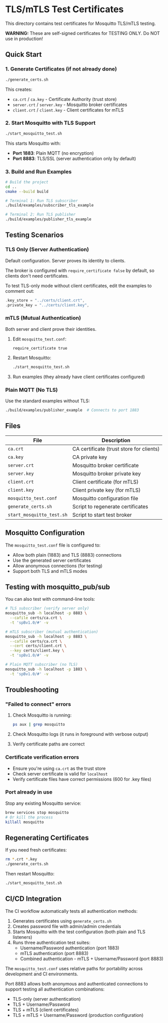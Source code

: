 # TLS/mTLS Test Certificates

This directory contains test certificates for Mosquitto TLS/mTLS testing.

**WARNING:** These are self-signed certificates for TESTING ONLY. Do NOT use in production!

## Quick Start

### 1. Generate Certificates (if not already done)

```bash
./generate_certs.sh
```

This creates:

- `ca.crt` / `ca.key` - Certificate Authority (trust store)
- `server.crt` / `server.key` - Mosquitto broker certificates
- `client.crt` / `client.key` - Client certificates for mTLS

### 2. Start Mosquitto with TLS Support

```bash
./start_mosquitto_test.sh
```

This starts Mosquitto with:

- **Port 1883**: Plain MQTT (no encryption)
- **Port 8883**: TLS/SSL (server authentication only by default)

### 3. Build and Run Examples

```bash
# Build the project
cd ..
cmake --build build

# Terminal 1: Run TLS subscriber
./build/examples/subscriber_tls_example

# Terminal 2: Run TLS publisher
./build/examples/publisher_tls_example
```

## Testing Scenarios

### TLS Only (Server Authentication)

Default configuration. Server proves its identity to clients.

The broker is configured with `require_certificate false` by default, so clients don't need certificates.

To test TLS-only mode without client certificates, edit the examples to comment out:

```cpp
.key_store = "../certs/client.crt",
.private_key = "../certs/client.key",
```

### mTLS (Mutual Authentication)

Both server and client prove their identities.

1. Edit `mosquitto_test.conf`:

   ```text
   require_certificate true
   ```

2. Restart Mosquitto:

   ```bash
   ./start_mosquitto_test.sh
   ```

3. Run examples (they already have client certificates configured)

### Plain MQTT (No TLS)

Use the standard examples without TLS:

```bash
./build/examples/publisher_example  # Connects to port 1883
```

## Files

| File | Description |
|------|-------------|
| `ca.crt` | CA certificate (trust store for clients) |
| `ca.key` | CA private key |
| `server.crt` | Mosquitto broker certificate |
| `server.key` | Mosquitto broker private key |
| `client.crt` | Client certificate (for mTLS) |
| `client.key` | Client private key (for mTLS) |
| `mosquitto_test.conf` | Mosquitto configuration file |
| `generate_certs.sh` | Script to regenerate certificates |
| `start_mosquitto_test.sh` | Script to start test broker |

## Mosquitto Configuration

The `mosquitto_test.conf` file is configured to:

- Allow both plain (1883) and TLS (8883) connections
- Use the generated server certificates
- Allow anonymous connections (for testing)
- Support both TLS and mTLS modes

## Testing with mosquitto_pub/sub

You can also test with command-line tools:

```bash
# TLS subscriber (verify server only)
mosquitto_sub -h localhost -p 8883 \
  --cafile certs/ca.crt \
  -t 'spBv1.0/#' -v

# mTLS subscriber (mutual authentication)
mosquitto_sub -h localhost -p 8883 \
  --cafile certs/ca.crt \
  --cert certs/client.crt \
  --key certs/client.key \
  -t 'spBv1.0/#' -v

# Plain MQTT subscriber (no TLS)
mosquitto_sub -h localhost -p 1883 \
  -t 'spBv1.0/#' -v
```

## Troubleshooting

### "Failed to connect" errors

1. Check Mosquitto is running:

   ```bash
   ps aux | grep mosquitto
   ```

2. Check Mosquitto logs (it runs in foreground with verbose output)

3. Verify certificate paths are correct

### Certificate verification errors

- Ensure you're using `ca.crt` as the trust store
- Check server certificate is valid for `localhost`
- Verify certificate files have correct permissions (600 for .key files)

### Port already in use

Stop any existing Mosquitto service:

```bash
brew services stop mosquitto
# Or kill the process
killall mosquitto
```

## Regenerating Certificates

If you need fresh certificates:

```bash
rm *.crt *.key
./generate_certs.sh
```

Then restart Mosquitto:

```bash
./start_mosquitto_test.sh
```

## CI/CD Integration

The CI workflow automatically tests all authentication methods:

1. Generates certificates using `generate_certs.sh`
2. Creates password file with admin/admin credentials
3. Starts Mosquitto with the test configuration (both plain and TLS listeners)
4. Runs three authentication test suites:
   - Username/Password authentication (port 1883)
   - mTLS authentication (port 8883)
   - Combined authentication - mTLS + Username/Password (port 8883)

The `mosquitto_test.conf` uses relative paths for portability across development and CI environments.

Port 8883 allows both anonymous and authenticated connections to support testing all authentication combinations:
- TLS-only (server authentication)
- TLS + Username/Password
- TLS + mTLS (client certificates)
- TLS + mTLS + Username/Password (production configuration)
